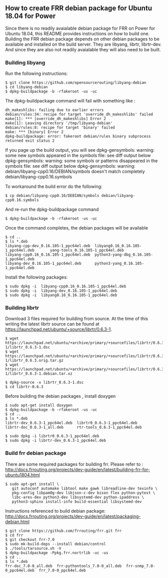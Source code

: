 ## How to create FRR debian package for Ubuntu 18.04 for Power

Since there is no readily avaialable debian package for FRR on Power for Ubuntu 18.04, this README provides instructions on how to build one. Building the FRR debian package depends on other debian packages to be available and installed on the build server. They are libyang, librtr, librtr-dev. And since they are also not readily avaialable they will also need to be built.

### Building libyang
Run the following instructions:
```
$ git clone https://github.com/opensourcerouting/libyang-debian
$ cd libyang-debian
$ dpkg-buildpackage -b -rfakeroot -us -uc
```

The dpkg-buildpackage command will fail with something like :

```
dh_makeshlibs: failing due to earlier errors
debian/rules:34: recipe for target 'override_dh_makeshlibs' failed
make[1]: *** [override_dh_makeshlibs] Error 2
make[1]: Leaving directory '/tmp/libyang-debian'
debian/rules:8: recipe for target 'binary' failed
make: *** [binary] Error 2
dpkg-buildpackage: error: fakeroot debian/rules binary subprocess returned exit status 2
```

If you page up the build output, you will see
dpkg-gensymbols: warning: some new symbols appeared in the symbols file: see diff output below
dpkg-gensymbols: warning: some symbols or patterns disappeared in the symbols file: see diff output below
dpkg-gensymbols: warning: debian/libyang-cpp0.16/DEBIAN/symbols doesn't match completely debian/libyang-cpp0.16.symbols


To workaround the build error do the following: 
```
$ cp debian/libyang-cpp0.16/DEBIAN/symbols debian/libyang-cpp0.16.symbols
```

And re-run the dpkg-buildpackage command
```
$ dpkg-buildpackage -b -rfakeroot -us -uc
```

Once the command completes, the debian packages will be available
```
$ cd ..
$ ls *.deb
libyang-cpp-dev_0.16.105-1_ppc64el.deb  libyang0.16_0.16.105-1_ppc64el.deb       yang-tools_0.16.105-1_ppc64el.deb
libyang-cpp0.16_0.16.105-1_ppc64el.deb  python3-yang-dbg_0.16.105-1_ppc64el.deb
libyang-dev_0.16.105-1_ppc64el.deb      python3-yang_0.16.105-1_ppc64el.deb
```

Install the following packages:

```
$ sudo dpkg -i  libyang-cpp0.16_0.16.105-1_ppc64el.deb 
$ sudo dpkg -i  libyang-dev_0.16.105-1_ppc64el.deb
$ sudo dpkg -i  libyang0.16_0.16.105-1_ppc64el.deb
```

### Building librtr
Download 3 files required for building from source. At the time of this writing the latest librtr source can be found at https://launchpad.net/ubuntu/+source/librtr/0.6.3-1.

```
$ wget https://launchpad.net/ubuntu/+archive/primary/+sourcefiles/librtr/0.6.3-1/librtr_0.6.3-1.dsc
$ wget https://launchpad.net/ubuntu/+archive/primary/+sourcefiles/librtr/0.6.3-1/librtr_0.6.3.orig.tar.gz
$ wget https://launchpad.net/ubuntu/+archive/primary/+sourcefiles/librtr/0.6.3-1/librtr_0.6.3-1.debian.tar.xz
```
```
$ dpkg-source -x librtr_0.6.3-1.dsc
$ cd librtr-0.6.3
```

Before building the debian packages , install doxygen
```
$ sudo apt-get install doxygen
$ dpkg-buildpackage -b -rfakeroot -us -uc
$ cd ..
$ ls *.deb
librtr-dev_0.6.3-1_ppc64el.deb  librtr0_0.6.3-1_ppc64el.deb
librtr-doc_0.6.3-1_all.deb      rtr-tools_0.6.3-1_ppc64el.deb
```
```
$ sudo dpkg -i librtr0_0.6.3-1_ppc64el.deb
$ sudo dpkg -i librtr-dev_0.6.3-1_ppc64el.deb
```

### Build frr debian package
There are some required packages for building frr. Please refer to :
http://docs.frrouting.org/projects/dev-guide/en/latest/building-frr-for-ubuntu1804.html

```
$ sudo apt-get install \
   git autoconf automake libtool make gawk libreadline-dev texinfo \
   pkg-config libpam0g-dev libjson-c-dev bison flex python-pytest \
   libc-ares-dev python3-dev libsystemd-dev python-ipaddress \
   python3-sphinx install-info build-essential libsystemd-dev
```

Instructions referenced to build debian package: 
http://docs.frrouting.org/projects/dev-guide/en/latest/packaging-debian.html

```
$ git clone https://github.com/frrouting/frr.git frr
$ cd frr 
$ git checkout frr-7.0
$ sudo mk-build-deps --install debian/control
$ ./tools/tarsource.sh -V
$ dpkg-buildpackage -Ppkg.frr.nortrlib -uc -us 
$ cd ..
$ ls *.deb
frr-doc_7.0-0_all.deb  frr-pythontools_7.0-0_all.deb  frr-snmp_7.0-0_ppc64el.deb  frr_7.0-0_ppc64el.deb
```
